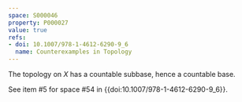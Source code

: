 ```yaml
---
space: S000046
property: P000027
value: true
refs:
- doi: 10.1007/978-1-4612-6290-9_6
  name: Counterexamples in Topology
---
```


The topology on $X$ has a countable subbase, hence a countable base.

See item #5 for space #54 in {{doi:10.1007/978-1-4612-6290-9_6}}.
